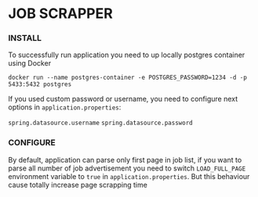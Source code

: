 # JOB SCRAPPER

### INSTALL
To successfully run application you need to up locally postgres container using Docker 
```
docker run --name postgres-container -e POSTGRES_PASSWORD=1234 -d -p 5433:5432 postgres
```
If you used custom password or username, you need to configure next options in ```application.properties```:

```spring.datasource.username```
```spring.datasource.password```

### CONFIGURE
By default, application can parse only first page in job list, if you want to parse all number of job advertisement you 
need to switch ```LOAD_FULL_PAGE``` environment variable to ```true``` in ```application.properties```. But this behaviour
cause totally increase page scrapping time 
